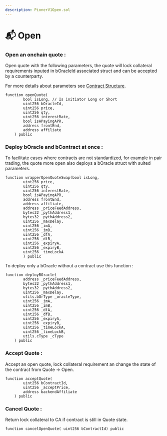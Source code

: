 ```yaml
---
description: PionerV1Open.sol
---
```


# 📬 Open

### Open an onchain quote :&#x20;

Open quote with the following parameters, the quote will lock collateral requirements inputed in bOracleId associated struct and can be accepted by a counterparty.

For more details about parameters see [Contract Structure](contract-structure.md).

```solidity
function openQuote( 
        bool isLong, // Is initiator Long or Short
        uint256 bOracleId,
        uint256 price,
        uint256 qty,
        uint256 interestRate, 
        bool isAPayingAPR, 
        address frontEnd, 
        address affiliate
    ) public
```



### Deploy bOracle and bContract at once :

To facilitate cases where contracts are not standardized, for example in pair trading, the quote more open also deploys a bOracle struct with suited parameters.

```solidity
function wrapperOpenQuoteSwap(bool isLong,
        uint256 price,
        uint256 qty,
        uint256 interestRate, 
        bool isAPayingAPR, 
        address frontEnd, 
        address affiliate,
        address _priceFeedAddress,
        bytes32 _pythAddress1,
        bytes32 _pythAddress2,
        uint256 _maxDelay,
        uint256 _imA,
        uint256 _imB,
        uint256 _dfA,
        uint256 _dfB,
        uint256 _expiryA,
        uint256 _expiryB,
        uint256 _timeLockA
        ) public
```

To deploy only a bOracle without a contract use this function :

```solidity
function deployBOracle(
        address _priceFeedAddress,
        bytes32 _pythAddress1,
        bytes32 _pythAddress2,
        uint256 _maxDelay,
        utils.bOrType _oracleType,
        uint256 _imA,
        uint256 _imB,
        uint256 _dfA,
        uint256 _dfB,
        uint256 _expiryA,
        uint256 _expiryB,
        uint256 _timeLockA,
        uint256 _timeLockB,
        utils.cType _cType 
    ) public
```

### Accept Quote :

Accept an open quote, lock collateral requirement an change the state of the contract from Quote -> Open.

```solidity
function acceptQuote(
        uint256 bContractId, 
        uint256 _acceptPrice, 
        address backendAffiliate
    ) public
```

### Cancel Quote :

Return lock collateral to CA if contract is still in Quote state.

```solidity
function cancelOpenQuote( uint256 bContractId) public
```
